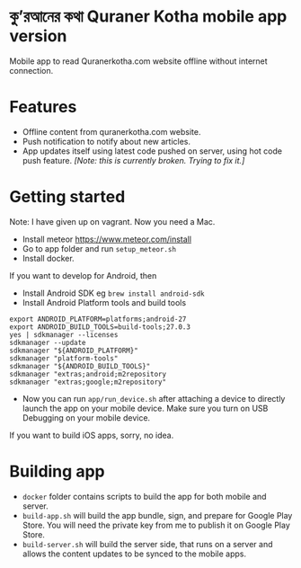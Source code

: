 # কু’রআনের কথা Quraner Kotha mobile app version
Mobile app to read Quranerkotha.com website offline without internet connection.

# Features
 - Offline content from quranerkotha.com website. 
 - Push notification to notify about new articles. 
 - App updates itself using latest code pushed on server, using hot code push feature. _[Note: this is currently broken. Trying to fix it.]_

# Getting started 

Note: I have given up on vagrant. Now you need a Mac. 

- Install meteor https://www.meteor.com/install
- Go to app folder and run ```setup_meteor.sh```
- Install docker.

If you want to develop for Android, then
- Install Android SDK eg ```brew install android-sdk```
- Install Android Platform tools and build tools

```
export ANDROID_PLATFORM=platforms;android-27
export ANDROID_BUILD_TOOLS=build-tools;27.0.3
yes | sdkmanager --licenses
sdkmanager --update
sdkmanager "${ANDROID_PLATFORM}"
sdkmanager "platform-tools"
sdkmanager "${ANDROID_BUILD_TOOLS}"
sdkmanager "extras;android;m2repository
sdkmanager "extras;google;m2repository"
```
- Now you can run ```app/run_device.sh``` after attaching a device to directly launch the app on your mobile device. Make sure you turn on USB Debugging on your mobile device. 

If you want to build iOS apps, sorry, no idea. 

# Building app

- ```docker``` folder contains scripts to build the app for both mobile and server. 
- ```build-app.sh``` will build the app bundle, sign, and prepare for Google Play Store. You will need the private key from me to publish it on Google Play Store. 
- ```build-server.sh``` will build the server side, that runs on a server and allows the content updates to be synced to the mobile apps. 



